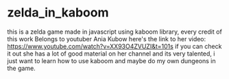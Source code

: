 # zelda_in_kaboom
this is a zelda game made in javascript using kaboom library, every credit of this work Belongs to youtuber Ania Kubow here's the link to her video: https://www.youtube.com/watch?v=XX93O4ZVUZI&t=101s
if you can check it out she has a lot of good material on her channel and its very talented, i just want to learn how to use kaboom and maybe do my own dungeons in the game.
